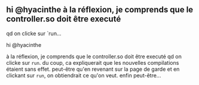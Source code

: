 ## hi @hyacinthe à la réflexion, je comprends que le controller.so doit être executé
qd on clicke sur `run...



hi @hyacinthe  
  
à la réflexion, je comprends que le controller.so doit être executé qd on
clicke sur `run`. du coup, ca expliquerait que les nouvelles compilations
étaient sans effet. peut-être qu'en revenant sur la page de garde et en
clickant sur `run`, on obtiendrait ce qu'on veut. enfin peut-être...



